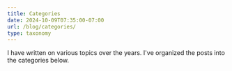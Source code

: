 ```yaml
---
title: Categories
date: 2024-10-09T07:35:00-07:00
url: /blog/categories/
type: taxonomy
---
```


I have written on various topics over the years. I've organized the posts into the categories below.
